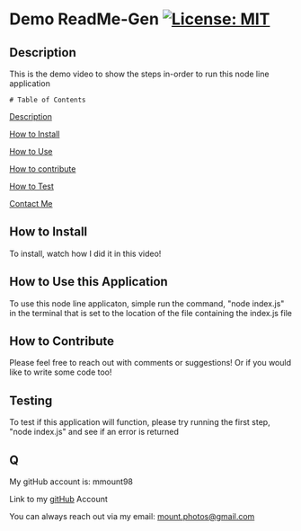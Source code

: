 
# Demo ReadMe-Gen   [![License: MIT](https://img.shields.io/badge/license-MIT-green)](https://opensource.org/licenses/MIT')

<a name="description"></a>

## Description

This is the demo video to show the steps in-order to run this node line application


    # Table of Contents

[Description](#description)

  [How to Install](#install)

  [How to Use](#usage)

  [How to contribute](#contribute)

  [How to Test](#test)

[Contact Me](#contact)


<a name="install"></a>

## How to Install

To install, watch how I did it in this video!

<a name="usage"></a>

## How to Use this Application

To use this node line applicaton, simple run the command, "node index.js" in the terminal that is set to the location of the file containing the index.js file

<a name="contribute"></a>

## How to Contribute

Please feel free to reach out with comments or suggestions! Or if you would like to write some code too!

<a name="test"></a>

## Testing

To test if this application will function, please try running the first step, "node index.js" and see if an error is returned

<a name="contact"></a>

## Q

My gitHub account is: mmount98
  
Link to my [gitHub](https://github.com/mmount98) Account
 
You can always reach out via my email: mount.photos@gmail.com
  